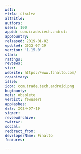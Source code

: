 ```yaml
---
wsId: 
title: Finalto
altTitle: 
authors: 
users: 100
appId: com.trade.tech.android
appCountry: 
released: 2019-01-02
updated: 2022-07-29
version: '1.15.0'
stars: 
ratings: 
reviews: 
size: 
website: https://www.finalto.com/
repository: 
issue: 
icon: com.trade.tech.android.png
bugbounty: 
meta: obsolete
verdict: fewusers
appHashes: 
date: 2024-07-19
signer: 
reviewArchive: 
twitter: 
social: 
redirect_from: 
developerName: Finalto
features: 

---
```


